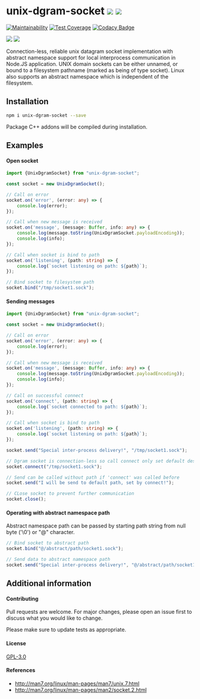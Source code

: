 # unix-dgram-socket ![](https://img.shields.io/npm/v/unix-dgram-socket.svg?style=flat-square) ![](https://img.shields.io/node/v/unix-dgram-socket.svg?style=flat-square)
[![Maintainability](https://api.codeclimate.com/v1/badges/dbc4719bb948227082c5/maintainability)](https://codeclimate.com/github/ulwanski/unix-dgram-socket/maintainability) 
[![Test Coverage](https://api.codeclimate.com/v1/badges/dbc4719bb948227082c5/test_coverage)](https://codeclimate.com/github/ulwanski/unix-dgram-socket/test_coverage) 
[![Codacy Badge](https://api.codacy.com/project/badge/Grade/d3c2d8318a5f4a91b092bad74a2173fc)](https://www.codacy.com/app/ulwanski/unix-dgram-socket?utm_source=github.com&amp;utm_medium=referral&amp;utm_content=ulwanski/unix-dgram-socket&amp;utm_campaign=Badge_Grade) 

![](https://img.shields.io/github/issues-raw/ulwanski/unix-dgram-socket.svg?style=flat)
![](https://img.shields.io/snyk/vulnerabilities/npm/unix-dgram-socket.svg?style=flat-square)

Connection-less, reliable unix datagram socket implementation with abstract namespace support for local interprocess communication in Node.JS application.
UNIX domain sockets can be either unnamed, or bound to a filesystem pathname (marked as being of type socket).
Linux also supports an abstract namespace which is independent of the filesystem.

## Installation
```bash
npm i unix-dgram-socket --save
```
Package C++ addons will be compiled during installation.

## Examples
#### Open socket
```typescript
import {UnixDgramSocket} from "unix-dgram-socket";

const socket = new UnixDgramSocket();

// Call on error
socket.on('error', (error: any) => {
    console.log(error);
});

// Call when new message is received
socket.on('message', (message: Buffer, info: any) => {
    console.log(message.toString(UnixDgramSocket.payloadEncoding));
    console.log(info);
});

// Call when socket is bind to path
socket.on('listening', (path: string) => {
    console.log(`socket listening on path: ${path}`);
});

// Bind socket to filesystem path
socket.bind("/tmp/socket1.sock");
```

#### Sending messages
```typescript
import {UnixDgramSocket} from "unix-dgram-socket";

const socket = new UnixDgramSocket();

// Call on error
socket.on('error', (error: any) => {
    console.log(error);
});

// Call when new message is received
socket.on('message', (message: Buffer, info: any) => {
    console.log(message.toString(UnixDgramSocket.payloadEncoding));
    console.log(info);
});

// Call on successful connect
socket.on('connect', (path: string) => {
    console.log(`socket connected to path: ${path}`);
});

// Call when socket is bind to path
socket.on('listening', (path: string) => {
    console.log(`socket listening on path: ${path}`);
});

socket.send("Special inter-process delivery!", "/tmp/socket1.sock");

// Dgram socket is connection-less so call connect only set default destination path and can be called many times
socket.connect("/tmp/socket1.sock");

// Send can be called without path if 'connect' was called before
socket.send("I will be send to default path, set by connect!");

// CLose socket to prevent further communication
socket.close();
```

#### Operating with abstract namespace path
Abstract namespace path can be passed by starting path string from null byte ('\0') or "@" character.
```typescript
// Bind socket to abstract path
socket.bind("@/abstract/path/socket1.sock");

// Send data to abstract namespace path
socket.send("Special inter-process delivery!", "@/abstract/path/socket1.sock");
```

## Additional information 
#### Contributing
Pull requests are welcome. For major changes, please open an issue first to discuss what you would like to change.

Please make sure to update tests as appropriate.

#### License
[GPL-3.0](https://choosealicense.com/licenses/gpl-3.0/)

#### References
- http://man7.org/linux/man-pages/man7/unix.7.html
- http://man7.org/linux/man-pages/man2/socket.2.html
